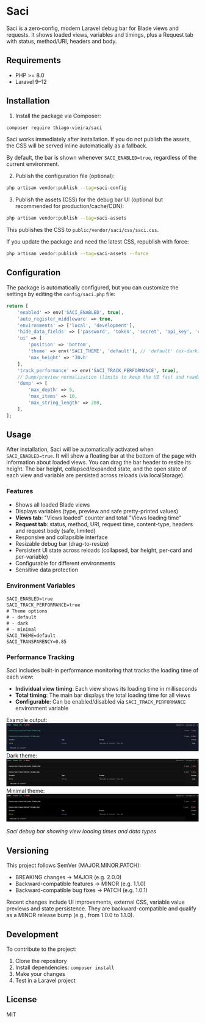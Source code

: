 # Saci

Saci is a zero‑config, modern Laravel debug bar for Blade views and requests. It shows loaded views, variables and timings, plus a Request tab with status, method/URI, headers and body.

## Requirements

- PHP >= 8.0
- Laravel 9–12

## Installation

1. Install the package via Composer:
```bash
composer require thiago-vieira/saci
```

Saci works immediately after installation. If you do not publish the assets, the CSS will be served inline automatically as a fallback.

By default, the bar is shown whenever `SACI_ENABLED=true`, regardless of the current environment.

2. Publish the configuration file (optional):
```bash
php artisan vendor:publish --tag=saci-config
```

3. Publish the assets (CSS) for the debug bar UI (optional but recommended for production/cache/CDN):
```bash
php artisan vendor:publish --tag=saci-assets
```
This publishes the CSS to `public/vendor/saci/css/saci.css`.

If you update the package and need the latest CSS, republish with force:
```bash
php artisan vendor:publish --tag=saci-assets --force
```

## Configuration

The package is automatically configured, but you can customize the settings by editing the `config/saci.php` file:

```php
return [
    'enabled' => env('SACI_ENABLED', true),
    'auto_register_middleware' => true,
    'environments' => ['local', 'development'],
    'hide_data_fields' => ['password', 'token', 'secret', 'api_key', 'credentials'],
    'ui' => [
        'position' => 'bottom',
        'theme' => env('SACI_THEME', 'default'), // 'default' (ex-dark), 'dark' (ex-minimal), 'minimal'
        'max_height' => '30vh'
    ],
    'track_performance' => env('SACI_TRACK_PERFORMANCE', true),
    // Dump/preview normalization (limits to keep the UI fast and readable)
    'dump' => [
        'max_depth' => 5,
        'max_items' => 10,
        'max_string_length' => 200,
    ],
];
```

## Usage

After installation, Saci will be automatically activated when `SACI_ENABLED=true`. It will show a floating bar at the bottom of the page with information about loaded views.
You can drag the bar header to resize its height. The bar height, collapsed/expanded state, and the open state of each view and variable are persisted across reloads (via localStorage).

### Features

- Shows all loaded Blade views
- Displays variables (type, preview and safe pretty-printed values)
- **Views tab**: "Views loaded" counter and total "Views loading time"
- **Request tab**: status, method, URI, request time, content-type, headers and request body (safe, limited)
- Responsive and collapsible interface
- Resizable debug bar (drag-to-resize)
- Persistent UI state across reloads (collapsed, bar height, per-card and per-variable)
- Configurable for different environments
- Sensitive data protection

### Environment Variables

```env
SACI_ENABLED=true
SACI_TRACK_PERFORMANCE=true
# Theme options
# - default
# - dark
# - minimal
SACI_THEME=default
SACI_TRANSPARENCY=0.85
```

### Performance Tracking

Saci includes built-in performance monitoring that tracks the loading time of each view:

- **Individual view timing**: Each view shows its loading time in milliseconds
- **Total timing**: The main bar displays the total loading time for all views
- **Configurable**: Can be enabled/disabled via `SACI_TRACK_PERFORMANCE` environment variable

Example output:
![Saci Debug Bar](https://github.com/thiagomrvieira/saci/blob/main/src/assets/images/saci-default.png)
Dark theme:
![Saci Debug Bar](https://github.com/thiagomrvieira/saci/blob/main/src/assets/images/saci-dark.png)
Minimal theme:
![Saci Debug Bar](https://github.com/thiagomrvieira/saci/blob/main/src/assets/images/saci-minimal.png)

*Saci debug bar showing view loading times and data types*

## Versioning

This project follows SemVer (MAJOR.MINOR.PATCH):
- BREAKING changes → MAJOR (e.g. 2.0.0)
- Backward-compatible features → MINOR (e.g. 1.1.0)
- Backward-compatible bug fixes → PATCH (e.g. 1.0.1)

Recent changes include UI improvements, external CSS, variable value previews and state persistence. They are backward-compatible and qualify as a MINOR release bump (e.g., from 1.0.0 to 1.1.0).

## Development

To contribute to the project:

1. Clone the repository
2. Install dependencies: `composer install`
3. Make your changes
4. Test in a Laravel project

## License

MIT